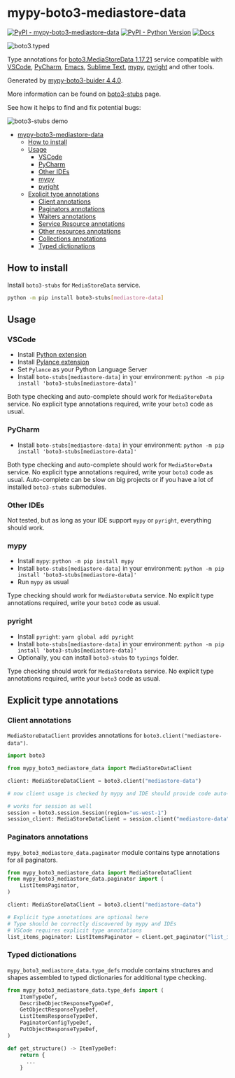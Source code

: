# mypy-boto3-mediastore-data

[![PyPI - mypy-boto3-mediastore-data](https://img.shields.io/pypi/v/mypy-boto3-mediastore-data.svg?color=blue)](https://pypi.org/project/mypy-boto3-mediastore-data)
[![PyPI - Python Version](https://img.shields.io/pypi/pyversions/mypy-boto3-mediastore-data.svg?color=blue)](https://pypi.org/project/mypy-boto3-mediastore-data)
[![Docs](https://img.shields.io/readthedocs/mypy-boto3-builder.svg?color=blue)](https://mypy-boto3-builder.readthedocs.io/)

![boto3.typed](https://github.com/vemel/mypy_boto3_builder/raw/master/logo.png)

Type annotations for
[boto3.MediaStoreData 1.17.21](https://boto3.amazonaws.com/v1/documentation/api/1.17.21/reference/services/mediastore-data.html#MediaStoreData) service
compatible with
[VSCode](https://code.visualstudio.com/),
[PyCharm](https://www.jetbrains.com/pycharm/),
[Emacs](https://www.gnu.org/software/emacs/),
[Sublime Text](https://www.sublimetext.com/),
[mypy](https://github.com/python/mypy),
[pyright](https://github.com/microsoft/pyright)
and other tools.

Generated by [mypy-boto3-buider 4.4.0](https://github.com/vemel/mypy_boto3_builder).

More information can be found on [boto3-stubs](https://pypi.org/project/boto3-stubs/) page.

See how it helps to find and fix potential bugs:

![boto3-stubs demo](https://github.com/vemel/mypy_boto3_builder/raw/master/demo.gif)

- [mypy-boto3-mediastore-data](#mypy-boto3-mediastore-data)
  - [How to install](#how-to-install)
  - [Usage](#usage)
    - [VSCode](#vscode)
    - [PyCharm](#pycharm)
    - [Other IDEs](#other-ides)
    - [mypy](#mypy)
    - [pyright](#pyright)
  - [Explicit type annotations](#explicit-type-annotations)
    - [Client annotations](#client-annotations)
    - [Paginators annotations](#paginators-annotations)
    - [Waiters annotations](#waiters-annotations)
    - [Service Resource annotations](#service-resource-annotations)
    - [Other resources annotations](#other-resources-annotations)
    - [Collections annotations](#collections-annotations)
    - [Typed dictionations](#typed-dictionations)

## How to install

Install `boto3-stubs` for `MediaStoreData` service.

```bash
python -m pip install boto3-stubs[mediastore-data]
```

## Usage

### VSCode

- Install [Python extension](https://marketplace.visualstudio.com/items?itemName=ms-python.python)
- Install [Pylance extension](https://marketplace.visualstudio.com/items?itemName=ms-python.vscode-pylance)
- Set `Pylance` as your Python Language Server
- Install `boto-stubs[mediastore-data]` in your environment: `python -m pip install 'boto3-stubs[mediastore-data]'`

Both type checking and auto-complete should work for `MediaStoreData` service.
No explicit type annotations required, write your `boto3` code as usual.

### PyCharm

- Install `boto-stubs[mediastore-data]` in your environment: `python -m pip install 'boto3-stubs[mediastore-data]'`

Both type checking and auto-complete should work for `MediaStoreData` service.
No explicit type annotations required, write your `boto3` code as usual.
Auto-complete can be slow on big projects or if you have a lot of installed `boto3-stubs` submodules.

### Other IDEs

Not tested, but as long as your IDE support `mypy` or `pyright`, everything should work.

### mypy

- Install `mypy`: `python -m pip install mypy`
- Install `boto-stubs[mediastore-data]` in your environment: `python -m pip install 'boto3-stubs[mediastore-data]'`
- Run `mypy` as usual

Type checking should work for `MediaStoreData` service.
No explicit type annotations required, write your `boto3` code as usual.

### pyright

- Install `pyright`: `yarn global add pyright`
- Install `boto-stubs[mediastore-data]` in your environment: `python -m pip install 'boto3-stubs[mediastore-data]'`
- Optionally, you can install `boto3-stubs` to `typings` folder.

Type checking should work for `MediaStoreData` service.
No explicit type annotations required, write your `boto3` code as usual.

## Explicit type annotations

### Client annotations

`MediaStoreDataClient` provides annotations for `boto3.client("mediastore-data")`.

```python
import boto3

from mypy_boto3_mediastore_data import MediaStoreDataClient

client: MediaStoreDataClient = boto3.client("mediastore-data")

# now client usage is checked by mypy and IDE should provide code auto-complete

# works for session as well
session = boto3.session.Session(region="us-west-1")
session_client: MediaStoreDataClient = session.client("mediastore-data")
```

### Paginators annotations

`mypy_boto3_mediastore_data.paginator` module contains type annotations for all paginators.

```python
from mypy_boto3_mediastore_data import MediaStoreDataClient
from mypy_boto3_mediastore_data.paginator import (
    ListItemsPaginator,
)

client: MediaStoreDataClient = boto3.client("mediastore-data")

# Explicit type annotations are optional here
# Type should be correctly discovered by mypy and IDEs
# VSCode requires explicit type annotations
list_items_paginator: ListItemsPaginator = client.get_paginator("list_items")
```







### Typed dictionations

`mypy_boto3_mediastore_data.type_defs` module contains structures and shapes assembled
to typed dictionaries for additional type checking.

```python
from mypy_boto3_mediastore_data.type_defs import (
    ItemTypeDef,
    DescribeObjectResponseTypeDef,
    GetObjectResponseTypeDef,
    ListItemsResponseTypeDef,
    PaginatorConfigTypeDef,
    PutObjectResponseTypeDef,
)

def get_structure() -> ItemTypeDef:
    return {
      ...
    }
```
